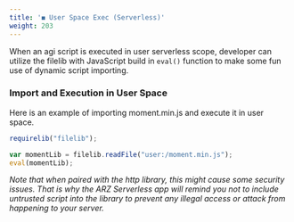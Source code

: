 ```yaml
---
title: '◼️ User Space Exec (Serverless)'
weight: 203
---
```


When an agi script is executed in user serverless scope, developer can utilize the filelib with JavaScript build in ```eval()``` function to make some fun use of dynamic script importing.

### Import and Execution in User Space

Here is an example of importing moment.min.js and execute it in user space.

```js
requirelib("filelib");

var momentLib = filelib.readFile("user:/moment.min.js");
eval(momentLib);
```

*Note that when paired with the http library, this might cause some security issues. That is why the ARZ Serverless app will remind you not to include untrusted script into the library to prevent any illegal access or attack from happening to your server.*


